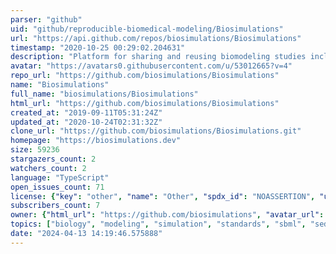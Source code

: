 ```yaml
---
parser: "github"
uid: "github/reproducible-biomedical-modeling/Biosimulations"
url: "https://api.github.com/repos/biosimulations/Biosimulations"
timestamp: "2020-10-25 00:29:02.204631"
description: "Platform for sharing and reusing biomodeling studies including models, simulations, and visualizations of their results"
avatar: "https://avatars0.githubusercontent.com/u/53012665?v=4"
repo_url: "https://github.com/biosimulations/Biosimulations"
name: "Biosimulations"
full_name: "biosimulations/Biosimulations"
html_url: "https://github.com/biosimulations/Biosimulations"
created_at: "2019-09-11T05:31:24Z"
updated_at: "2020-10-24T02:31:32Z"
clone_url: "https://github.com/biosimulations/Biosimulations.git"
homepage: "https://biosimulations.dev"
size: 59236
stargazers_count: 2
watchers_count: 2
language: "TypeScript"
open_issues_count: 71
license: {"key": "other", "name": "Other", "spdx_id": "NOASSERTION", "url": null, "node_id": "MDc6TGljZW5zZTA="}
subscribers_count: 7
owner: {"html_url": "https://github.com/biosimulations", "avatar_url": "https://avatars0.githubusercontent.com/u/53012665?v=4", "login": "biosimulations", "type": "Organization"}
topics: ["biology", "modeling", "simulation", "standards", "sbml", "sed-ml", "vega", "reproducibility", "biochemical-networks", "biosimulations"]
date: "2024-04-13 14:19:46.575888"
---
```

